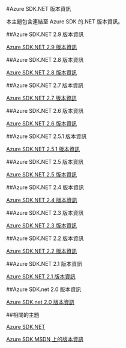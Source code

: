 <properties 
    pageTitle="Azure SDK.NET 版本資訊" 
    description="Azure SDK.NET 版本資訊" 
    services="app-service/web" 
    documentationCenter="" 
    authors="Juliako" 
    manager="dwrede" 
    editor=""/>

<tags
   ms.service="app-service"
   ms.devlang="multiple"
   ms.topic="article"
   ms.tgt_pltfrm="na"
   ms.workload="integration" 
   ms.date="10/17/2016"
   ms.author="juliako"/>



#<a name="azure-sdk-for-net-release-notes"></a>Azure SDK.NET 版本資訊

本主題包含連結至 Azure SDK 的.NET 版本資訊。 


##<a name="azure-sdk-for-net-29-release-notes"></a>Azure SDK.NET 2.9 版本資訊

[Azure SDK.NET 2.9 版本資訊](azure-sdk-dotnet-release-notes-2-9.md)

##<a name="azure-sdk-for-net-28-release-notes"></a>Azure SDK.NET 2.8 版本資訊

[Azure SDK.NET 2.8 版本資訊](azure-sdk-dotnet-release-notes-2-8.md)

##<a name="azure-sdk-for-net-27-release-notes"></a>Azure SDK.NET 2.7 版本資訊

[Azure SDK.NET 2.7 版本資訊](azure-sdk-dotnet-release-notes-2-7.md)

##<a name="azure-sdk-for-net-26-release-notes"></a>Azure SDK.NET 2.6 版本資訊

[Azure SDK.NET 2.6 版本資訊](azure-sdk-dotnet-release-notes-2-6.md)

##<a name="azure-sdk-for-net-251-release-notes"></a>Azure SDK.NET 2.5.1 版本資訊

[Azure SDK.NET 2.5.1 版本資訊](../app-service/app-service-release-notes.md)

##<a name="azure-sdk-for-net-25-release-notes"></a>Azure SDK.NET 2.5 版本資訊

[Azure SDK.NET 2.5 版本資訊](https://msdn.microsoft.com/library/azure/dn873976.aspx)

##<a name="azure-sdk-for-net-24-release-notes"></a>Azure SDK.NET 2.4 版本資訊

[Azure SDK.NET 2.4 版本資訊](https://msdn.microsoft.com/library/azure/dn794167.aspx)

##<a name="azure-sdk-for-net-23-release-notes"></a>Azure SDK.NET 2.3 版本資訊

[Azure SDK.NET 2.3 版本資訊](https://msdn.microsoft.com/library/azure/dn655054.aspx)

##<a name="azure-sdk-for-net-22-release-notes"></a>Azure SDK.NET 2.2 版本資訊

[Azure SDK.NET 2.2 版本資訊](https://msdn.microsoft.com/library/azure/dn459835.aspx)

##<a name="azure-sdk-for-net-21-release-notes"></a>Azure SDK.NET 2.1 版本資訊

[Azure SDK.NET 2.1 版本資訊](https://msdn.microsoft.com/library/azure/dn407359.aspx)

##<a name="azure-sdk-for-net-20-release-notes"></a>Azure SDK.net 2.0 版本資訊

[Azure SDK.net 2.0 版本資訊](https://msdn.microsoft.com/library/azure/dn169556.aspx)

##<a name="related-topics"></a>相關的主題

[Azure SDK.NET](https://azure.microsoft.com/downloads/archive-net-downloads/)

[Azure SDK MSDN 上的版本資訊](https://msdn.microsoft.com/library/azure/dn627519.aspx)
 
